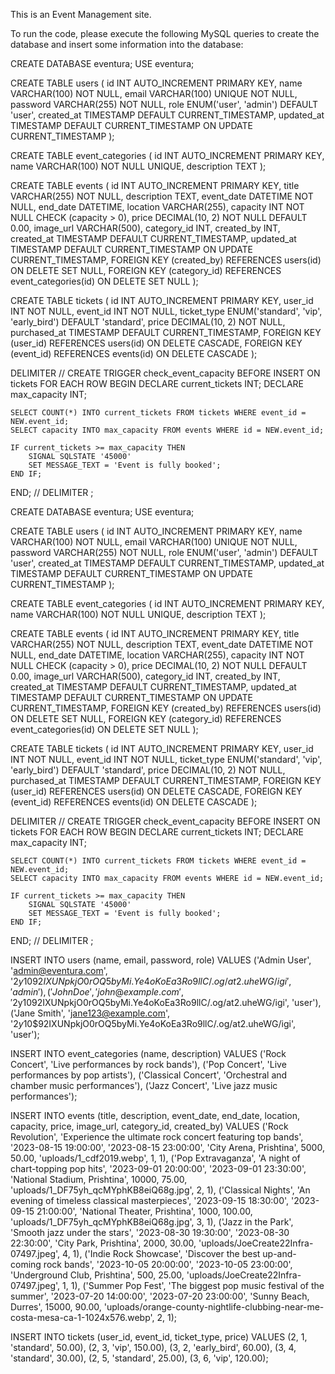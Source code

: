 This is an Event Management site.

To run the code, please execute the following MySQL queries to create the database and insert some information into the database:

CREATE DATABASE eventura;
USE eventura;

CREATE TABLE users (
id INT AUTO_INCREMENT PRIMARY KEY,
name VARCHAR(100) NOT NULL,
email VARCHAR(100) UNIQUE NOT NULL,
password VARCHAR(255) NOT NULL,
role ENUM('user', 'admin') DEFAULT 'user',
created_at TIMESTAMP DEFAULT CURRENT_TIMESTAMP,
updated_at TIMESTAMP DEFAULT CURRENT_TIMESTAMP ON UPDATE CURRENT_TIMESTAMP
);

CREATE TABLE event_categories (
id INT AUTO_INCREMENT PRIMARY KEY,
name VARCHAR(100) NOT NULL UNIQUE,
description TEXT
);

CREATE TABLE events (
id INT AUTO_INCREMENT PRIMARY KEY,
title VARCHAR(255) NOT NULL,
description TEXT,
event_date DATETIME NOT NULL,
end_date DATETIME,
location VARCHAR(255),
capacity INT NOT NULL CHECK (capacity > 0),
price DECIMAL(10, 2) NOT NULL DEFAULT 0.00,
image_url VARCHAR(500),
category_id INT,
created_by INT,
created_at TIMESTAMP DEFAULT CURRENT_TIMESTAMP,
updated_at TIMESTAMP DEFAULT CURRENT_TIMESTAMP ON UPDATE CURRENT_TIMESTAMP,
FOREIGN KEY (created_by) REFERENCES users(id) ON DELETE SET NULL,
FOREIGN KEY (category_id) REFERENCES event_categories(id) ON DELETE SET NULL
);

CREATE TABLE tickets (
id INT AUTO_INCREMENT PRIMARY KEY,
user_id INT NOT NULL,
event_id INT NOT NULL,
ticket_type ENUM('standard', 'vip', 'early_bird') DEFAULT 'standard',
price DECIMAL(10, 2) NOT NULL,
purchased_at TIMESTAMP DEFAULT CURRENT_TIMESTAMP,
FOREIGN KEY (user_id) REFERENCES users(id) ON DELETE CASCADE,
FOREIGN KEY (event_id) REFERENCES events(id) ON DELETE CASCADE
);

DELIMITER //
CREATE TRIGGER check_event_capacity BEFORE INSERT ON tickets
FOR EACH ROW
BEGIN
DECLARE current_tickets INT;
DECLARE max_capacity INT;

    SELECT COUNT(*) INTO current_tickets FROM tickets WHERE event_id = NEW.event_id;
    SELECT capacity INTO max_capacity FROM events WHERE id = NEW.event_id;

    IF current_tickets >= max_capacity THEN
        SIGNAL SQLSTATE '45000'
        SET MESSAGE_TEXT = 'Event is fully booked';
    END IF;

END;
//
DELIMITER ;

CREATE DATABASE eventura;
USE eventura;

CREATE TABLE users (
id INT AUTO_INCREMENT PRIMARY KEY,
name VARCHAR(100) NOT NULL,
email VARCHAR(100) UNIQUE NOT NULL,
password VARCHAR(255) NOT NULL,
role ENUM('user', 'admin') DEFAULT 'user',
created_at TIMESTAMP DEFAULT CURRENT_TIMESTAMP,
updated_at TIMESTAMP DEFAULT CURRENT_TIMESTAMP ON UPDATE CURRENT_TIMESTAMP
);

CREATE TABLE event_categories (
id INT AUTO_INCREMENT PRIMARY KEY,
name VARCHAR(100) NOT NULL UNIQUE,
description TEXT
);

CREATE TABLE events (
id INT AUTO_INCREMENT PRIMARY KEY,
title VARCHAR(255) NOT NULL,
description TEXT,
event_date DATETIME NOT NULL,
end_date DATETIME,
location VARCHAR(255),
capacity INT NOT NULL CHECK (capacity > 0),
price DECIMAL(10, 2) NOT NULL DEFAULT 0.00,
image_url VARCHAR(500),
category_id INT,
created_by INT,
created_at TIMESTAMP DEFAULT CURRENT_TIMESTAMP,
updated_at TIMESTAMP DEFAULT CURRENT_TIMESTAMP ON UPDATE CURRENT_TIMESTAMP,
FOREIGN KEY (created_by) REFERENCES users(id) ON DELETE SET NULL,
FOREIGN KEY (category_id) REFERENCES event_categories(id) ON DELETE SET NULL
);

CREATE TABLE tickets (
id INT AUTO_INCREMENT PRIMARY KEY,
user_id INT NOT NULL,
event_id INT NOT NULL,
ticket_type ENUM('standard', 'vip', 'early_bird') DEFAULT 'standard',
price DECIMAL(10, 2) NOT NULL,
purchased_at TIMESTAMP DEFAULT CURRENT_TIMESTAMP,
FOREIGN KEY (user_id) REFERENCES users(id) ON DELETE CASCADE,
FOREIGN KEY (event_id) REFERENCES events(id) ON DELETE CASCADE
);

DELIMITER //
CREATE TRIGGER check_event_capacity BEFORE INSERT ON tickets
FOR EACH ROW
BEGIN
DECLARE current_tickets INT;
DECLARE max_capacity INT;

    SELECT COUNT(*) INTO current_tickets FROM tickets WHERE event_id = NEW.event_id;
    SELECT capacity INTO max_capacity FROM events WHERE id = NEW.event_id;

    IF current_tickets >= max_capacity THEN
        SIGNAL SQLSTATE '45000'
        SET MESSAGE_TEXT = 'Event is fully booked';
    END IF;

END;
//
DELIMITER ;

INSERT INTO users (name, email, password, role) VALUES
('Admin User', 'admin@eventura.com', '$2y$10$92IXUNpkjO0rOQ5byMi.Ye4oKoEa3Ro9llC/.og/at2.uheWG/igi', 'admin'),
('John Doe', 'john@example.com', '$2y$10$92IXUNpkjO0rOQ5byMi.Ye4oKoEa3Ro9llC/.og/at2.uheWG/igi', 'user'),
('Jane Smith', 'jane123@example.com', '$2y$10$92IXUNpkjO0rOQ5byMi.Ye4oKoEa3Ro9llC/.og/at2.uheWG/igi', 'user');

INSERT INTO event_categories (name, description) VALUES
('Rock Concert', 'Live performances by rock bands'),
('Pop Concert', 'Live performances by pop artists'),
('Classical Concert', 'Orchestral and chamber music performances'),
('Jazz Concert', 'Live jazz music performances');

INSERT INTO events (title, description, event_date, end_date, location, capacity, price, image_url, category_id, created_by) VALUES
('Rock Revolution', 'Experience the ultimate rock concert featuring top bands', '2023-08-15 19:00:00', '2023-08-15 23:00:00', 'City Arena, Prishtina', 5000, 50.00, 'uploads/1_cdf2019.webp', 1, 1),
('Pop Extravaganza', 'A night of chart-topping pop hits', '2023-09-01 20:00:00', '2023-09-01 23:30:00', 'National Stadium, Prishtina', 10000, 75.00, 'uploads/1_DF75yh_qcMYphKB8eiQ68g.jpg', 2, 1),
('Classical Nights', 'An evening of timeless classical masterpieces', '2023-09-15 18:30:00', '2023-09-15 21:00:00', 'National Theater, Prishtina', 1000, 100.00, 'uploads/1_DF75yh_qcMYphKB8eiQ68g.jpg', 3, 1),
('Jazz in the Park', 'Smooth jazz under the stars', '2023-08-30 19:30:00', '2023-08-30 22:30:00', 'City Park, Prishtina', 2000, 30.00, 'uploads/JoeCreate22Infra-07497.jpeg', 4, 1),
('Indie Rock Showcase', 'Discover the best up-and-coming rock bands', '2023-10-05 20:00:00', '2023-10-05 23:00:00', 'Underground Club, Prishtina', 500, 25.00, 'uploads/JoeCreate22Infra-07497.jpeg', 1, 1),
('Summer Pop Fest', 'The biggest pop music festival of the summer', '2023-07-20 14:00:00', '2023-07-20 23:00:00', 'Sunny Beach, Durres', 15000, 90.00, 'uploads/orange-county-nightlife-clubbing-near-me-costa-mesa-ca-1-1024x576.webp', 2, 1);

INSERT INTO tickets (user_id, event_id, ticket_type, price) VALUES
(2, 1, 'standard', 50.00),
(2, 3, 'vip', 150.00),
(3, 2, 'early_bird', 60.00),
(3, 4, 'standard', 30.00),
(2, 5, 'standard', 25.00),
(3, 6, 'vip', 120.00);
